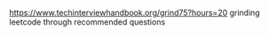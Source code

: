 https://www.techinterviewhandbook.org/grind75?hours=20
grinding leetcode through recommended questions 